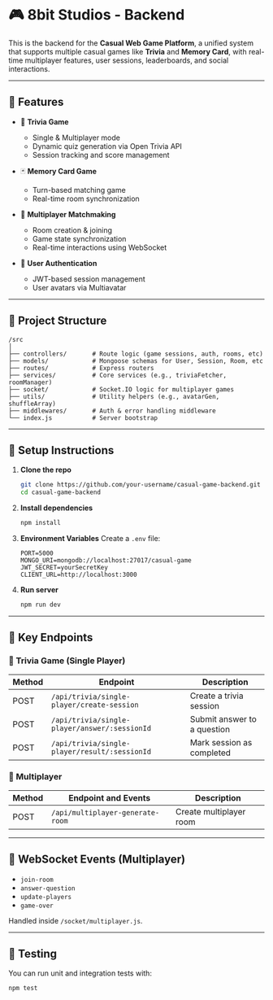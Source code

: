 # 🎮 8bit Studios - Backend

This is the backend for the **Casual Web Game Platform**, a unified system that supports multiple casual games like **Trivia** and **Memory Card**, with real-time multiplayer features, user sessions, leaderboards, and social interactions.

---

## 🚀 Features

- 🧠 **Trivia Game**
  - Single & Multiplayer mode
  - Dynamic quiz generation via Open Trivia API
  - Session tracking and score management

- 🃏 **Memory Card Game**
  - Turn-based matching game
  - Real-time room synchronization

- 👥 **Multiplayer Matchmaking**
  - Room creation & joining
  - Game state synchronization
  - Real-time interactions using WebSocket

- 👤 **User Authentication**
  - JWT-based session management
  - User avatars via Multiavatar

---

## 📁 Project Structure

```
/src
│
├── controllers/       # Route logic (game sessions, auth, rooms, etc)
├── models/            # Mongoose schemas for User, Session, Room, etc
├── routes/            # Express routers
├── services/          # Core services (e.g., triviaFetcher, roomManager)
├── socket/            # Socket.IO logic for multiplayer games
├── utils/             # Utility helpers (e.g., avatarGen, shuffleArray)
├── middlewares/       # Auth & error handling middleware
└── index.js           # Server bootstrap
```

---

## 🔧 Setup Instructions

1. **Clone the repo**
   ```bash
   git clone https://github.com/your-username/casual-game-backend.git
   cd casual-game-backend
   ```

2. **Install dependencies**
   ```bash
   npm install
   ```

3. **Environment Variables**
   Create a `.env` file:

   ```
   PORT=5000
   MONGO_URI=mongodb://localhost:27017/casual-game
   JWT_SECRET=yourSecretKey
   CLIENT_URL=http://localhost:3000
   ```

4. **Run server**
   ```bash
   npm run dev
   ```

---

## 📌 Key Endpoints

### 🧠 Trivia Game (Single Player)
| Method | Endpoint                  | Description                   |
|--------|---------------------------|-------------------------------|
| POST   | `/api/trivia/single-player/create-session` | Create a trivia session       |
| POST   | `/api/trivia/single-player/answer/:sessionId` | Submit answer to a question   |
| POST   | `/api/trivia/single-player/result/:sessionId` | Mark session as completed     |

### 👥 Multiplayer
| Method | Endpoint and Events       | Description                     |
|--------|---------------------------|---------------------------------|
| POST   | `/api/multiplayer-generate-room` | Create multiplayer room         |
---

## 🔌 WebSocket Events (Multiplayer)

- `join-room`
- `answer-question`
- `update-players`
- `game-over`

Handled inside `/socket/multiplayer.js`.

---

## 🧪 Testing

You can run unit and integration tests with:
```bash
npm test
```
